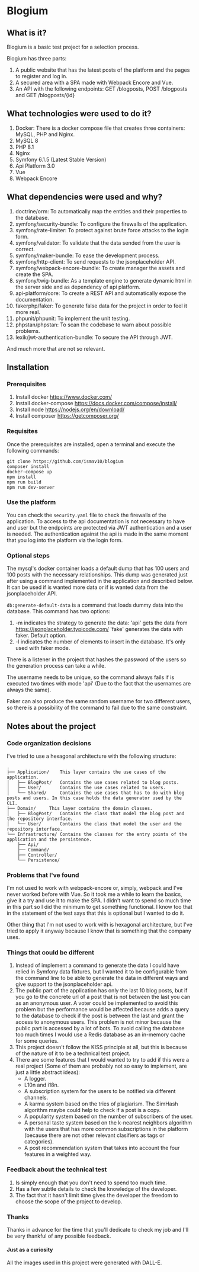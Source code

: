 # Blogium

## What is it?

Blogium is a basic test project for a selection process.

Blogium has three parts:

1. A public website that has the latest posts of the platform and the pages to register and log in.
2. A secured area with a SPA made with Webpack Encore and Vue.
3. An API with the following endpoints: GET /blogposts, POST /blogposts and GET /blogposts/{id}

## What technologies were used to do it?

1. Docker: There is a docker compose file that creates three containers: MySQL, PHP and Nginx.
2. MySQL 8
3. PHP 8.1
4. Nginx
5. Symfony 6.1.5 (Latest Stable Version)
6. Api Platform 3.0
6. Vue
7. Webpack Encore

## What dependencies were used and why?

1. doctrine/orm: To automatically map the entities and their properties to the database.
2. symfony/security-bundle: To configure the firewalls of the application.
3. symfony/rate-limiter: To protect against brute force attacks to the login form.
4. symfony/validator: To validate that the data sended from the user is correct.
5. symfony/maker-bundle: To ease the development process.
6. symfony/http-client: To send requests to the jsonplaceholder API.
7. symfony/webpack-encore-bundle: To create manager the assets and create the SPA.
8. symfony/twig-bundle: As a template engine to generate dynamic html in the server side and as dependency of api platform.
9. api-platform/core: To create a REST API and automatically expose the documentation.
10. fakerphp/faker: To generate false data for the project in order to feel it more real.
11. phpunit/phpunit: To implement the unit testing.
12. phpstan/phpstan: To scan the codebase to warn about possible problems.
13. lexik/jwt-authentication-bundle: To secure the API through JWT.

And much more that are not so relevant.

## Installation

### Prerequisites

1. Install docker https://www.docker.com/
2. Install docker-compose https://docs.docker.com/compose/install/
3. Install node https://nodejs.org/en/download/
4. Install composer https://getcomposer.org/

### Requisites

Once the prerequisites are installed, open a terminal and execute the following commands:

```
git clone https://github.com/ismav10/blogium
composer install
docker-compose up
npm install
npm run build
npm run dev-server
```

### Use the platform

You can check the `security.yaml` file to check the firewalls of the application.
To access to the api documentation is not necessary to have and user but the endpoints are protected via JWT authentication and a user is needed.
The authentication against the api is made in the same moment that you log into the platform via the login form. 

### Optional steps

The mysql's docker container loads a default dump that has 100 users and 100 posts with the necessary relationships.
This dump was generated just after using a command implemented in the application and described below.
It can be used if is wanted more data or if is wanted data from the jsonplaceholder API.

`db:generate-default-data` is a command that loads dummy data into the database.
This command has two options: 

1. -m indicates the strategy to generate the data:
    'api' gets the data from https://jsonplaceholder.typicode.com/
    'fake' generates the data with faker. Default option.
2. -l indicates the number of elements to insert in the database. It's only used with faker mode.

There is a listener in the project that hashes the password of the users so the generation process can take a while.

The username needs to be unique, so the command always fails if is executed two times with mode 'api' (Due to the fact that the usernames are always the same).

Faker can also produce the same random username for two different users, so there is a possibility of the command to fail due to the same constraint.

## Notes about the project

### Code organization decisions

I've tried to use a hexagonal architecture with the following structure:

```
.
├── Application/    This layer contains the use cases of the application.
│   ├── BlogPost/   Contains the use cases related to blog posts.
│   ├── User/       Contains the use cases related to users.
│   └── Shared/     Contains the use cases that has to do with blog posts and users. In this case holds the data generator used by the CLI.
├── Domain/	    This layer contains the domain classes.
│   ├── BlogPost/   Contains the class that model the blog post and the repository interface.
│   └── User/       Contains the class that model the user and the repository interface.
└── Infrastructure/ Contains the classes for the entry points of the application and the persistence.
    ├── Api/
    ├── Command/
    ├── Controller/
    └── Persistence/
```
    
### Problems that I've found

I'm not used to work with webpack-encore or, simply, webpack and I've never worked before with Vue. 
So it took me a while to learn the basics, give it a try and use it to make the SPA.
I didn't want to spend so much time in this part so I did the minimum to get something functional.
I know too that in the statement of the test says that this is optional but I wanted to do it.

Other thing that I'm not used to work with is hexagonal architecture, but I've tried to apply it anyway because
I know that is something that the company uses.

### Things that could be different

1. Instead of implement a command to generate the data I could have relied in Symfony data fixtures, but I wanted it to be configurable from the command line to be able to generate the data in different ways and give support to the jsonplaceholder api.
2. The public part of the application has only the last 10 blog posts, but if you go to the concrete url of a post that is not between the last you can as an anonymous user. 
A voter could be implemented to avoid this problem but the performance would be affected because adds a query to the database to check if the post is between the last and grant the access to anonymous users.
This problem is not minor because the public part is accessed by a lot of bots. 
To avoid calling the database too much times I would use a Redis database as an in-memory cache for some queries.
3. This project doesn't follow the KISS principle at all, but this is because of the nature of it to be a technical test project.
4. There are some features that I would wanted to try to add if this were a real project (Some of them are probably not so easy to implement, are just a little abstract ideas):
    - A logger.
    - L10n and i18n.
    - A subscription system for the users to be notified via different channels.
    - A karma system based on the tries of plagiarism. The SimHash algorithm maybe could help to check if a post is a copy.
    - A popularity system based on the number of subscribers of the user.
    - A personal taste system based on the k-nearest neighbors algorithm with the users that has more common subscriptions in the platform (because there are not other relevant clasifiers as tags or categories).
    - A post recommendation system that takes into account the four features in a weighted way.

### Feedback about the technical test

1. Is simply enough that you don't need to spend too much time.
2. Has a few subtle details to check the knowledge of the developer.
3. The fact that it hasn't limit time gives the developer the freedom to choose the scope of the project to develop.

### Thanks

Thanks in advance for the time that you'll dedicate to check my job and I'll be very thankful of any possible feedback.

#### Just as a curiosity

All the images used in this project were generated with DALL-E.